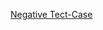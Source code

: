 

[Negative Tect-Case](https://docs.google.com/spreadsheets/d/1SeSs2cO5l7a14xYPAqfuGREfQKuFdmCOGdoIPybpmBI/edit?usp=sharing "Negative Tect-Case")
